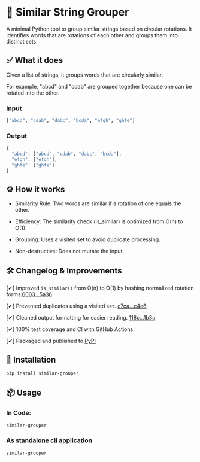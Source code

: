 # 🔁 Similar String Grouper

A minimal Python tool to group similar strings based on circular rotations.
It identifies words that are rotations of each other and groups them into distinct sets.

## ✅ What it does

Given a list of strings, it groups words that are circularly similar.

For example, "abcd" and "cdab" are grouped together because one can be rotated into the other.

### Input

```python
["abcd", "cdab", "dabc", "bcda", "efgh", "ghfe"]
```

### Output

```python
{
  "abcd": ["abcd", "cdab", "dabc", "bcda"],
  "efgh": ["efgh"],
  "ghfe": ["ghfe"]
}
```

## ⚙️ How it works

- Similarity Rule: Two words are similar if a rotation of one equals the other.

- Efficiency: The similarity check (is_similar) is optimized from O(n) to O(1).

- Grouping: Uses a visited set to avoid duplicate processing.

- Non-destructive: Does not mutate the input.

## 🛠️ Changelog & Improvements

[✔] Improved `is_similar()` from O(n) to O(1) by hashing normalized rotation forms.[6003...5a36](6003d69dbfc7990ee3f79fb6990a93efd4865a36)

[✔] Prevented duplicates using a visited `set`. [c7ca...c4e6](c7ca5f3ca0a0118c96a0d767726d013022cfc4e6)

[✔] Cleaned output formatting for easier reading. [118c...1b3a](118ce5917e32622ba2cd0a8b06bf53c739631b3a)

[✔] 100% test coverage and CI with GitHub Actions.

[✔] Packaged and published to [PyPI]()

## 🚀 Installation

```bash
pip install similar-grouper
```

## 📦 Usage

### In Code:

```bash
similar-grouper
```

### As standalone cli application

```bash
similar-grouper
```
